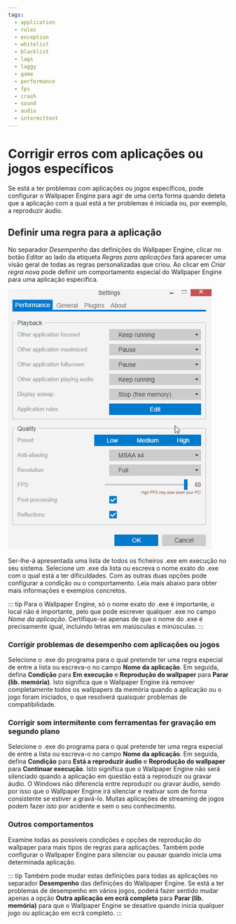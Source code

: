 ```yaml
---
tags:
  - application
  - rules
  - exception
  - whitelist
  - blacklist
  - lags
  - laggy
  - game
  - performance
  - fps
  - crash
  - sound
  - audio
  - intermittent
---
```


# Corrigir erros com aplicações ou jogos específicos

Se está a ter problemas com aplicações ou jogos específicos, pode configurar o Wallpaper Engine para agir de uma certa forma quando deteta que a aplicação com a qual está a ter problemas é iniciada ou, por exemplo, a reproduzir áudio.

## Definir uma regra para a aplicação

No separador *Desempenho* das definições do Wallpaper Engine, clicar no botão *Editar* ao lado da etiqueta *Regras para aplicações* fará aparecer uma visão geral de todas as regras personalizadas que criou. Ao clicar em *Criar regra nova* pode definir um comportamento especial do Wallpaper Engine para uma aplicação específica.

![Visão geral das regras para aplicações](./applicationrule.gif)

Ser-lhe-á apresentada uma lista de todos os ficheiros .exe em execução no seu sistema. Selecione um .exe da lista ou escreva o nome exato do .exe com o qual está a ter dificuldades. Com as outras duas opções pode configurar a condição ou o comportamento. Leia mais abaixo para obter mais informações e exemplos concretos.

::: tip
Para o Wallpaper Engine, só o nome exato do .exe é importante, o local não é importante, pelo que pode escrever qualquer .exe no campo *Nome da aplicação*. Certifique-se apenas de que o nome do .exe é precisamente igual, incluindo letras em maiúsculas e minúsculas.
:::

### Corrigir problemas de desempenho com aplicações ou jogos

Selecione o .exe do programa para o qual pretende ter uma regra especial de entre a lista ou escreva-o no campo **Nome da aplicação**. Em seguida, defina **Condição** para **Em execução** e **Reprodução do wallpaper** para **Parar (lib. memória)**. Isto significa que o Wallpaper Engine irá remover completamente todos os wallpapers da memória quando a aplicação ou o jogo foram iniciados, o que resolverá quaisquer problemas de compatibilidade.

### Corrigir som intermitente com ferramentas fer gravação em segundo plano

Selecione o .exe do programa para o qual pretende ter uma regra especial de entre a lista ou escreva-o no campo **Nome da aplicação**. Em seguida, defina **Condição** para **Está a reproduzir áudio** e **Reprodução do wallpaper** para **Continuar execução**. Isto significa que o Wallpaper Engine não será silenciado quando a aplicação em questão está a reproduzir ou gravar áudio. O Windows não diferencia entre reproduzir ou gravar áudio, sendo por isso que o Wallpaper Engine irá silenciar e reativar som de forma consistente se estiver a gravá-lo. Muitas aplicações de streaming de jogos podem fazer isto por acidente e sem o seu conhecimento.

### Outros comportamentos

Examine todas as possíveis condições e opções de reprodução do wallpaper para mais tipos de regras para aplicações. Também pode configurar o Wallpaper Engine para silenciar ou pausar quando inicia uma determinada aplicação.

::: tip
Também pode mudar estas definições para todas as aplicações no separador **Desempenho** das definições do Wallpaper Engine. Se está a ter problemas de desempenho em vários jogos, poderá fazer sentido mudar apenas a opção **Outra aplicação em ecrã completo** para **Parar (lib. memória)** para que o Wallpaper Engine se desative quando inicia qualquer jogo ou aplicação em ecrã completo.
:::
